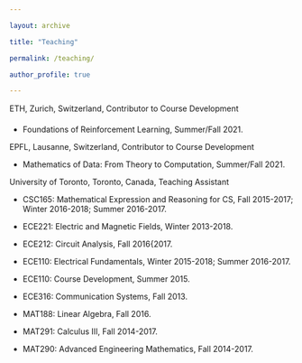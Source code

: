 ```yaml
---

layout: archive

title: "Teaching"

permalink: /teaching/

author_profile: true

---
```


ETH, Zurich, Switzerland, Contributor to Course Development

- Foundations of Reinforcement Learning, Summer/Fall 2021.

EPFL, Lausanne, Switzerland, Contributor to Course Development- Mathematics of Data: From Theory to Computation, Summer/Fall 2021.

University of Toronto, Toronto, Canada, Teaching Assistant

- CSC165: Mathematical Expression and Reasoning for CS, Fall 2015-2017; Winter 2016-2018; Summer 2016-2017.

- ECE221: Electric and Magnetic Fields, Winter 2013-2018.

- ECE212: Circuit Analysis, Fall 2016{2017.

- ECE110: Electrical Fundamentals, Winter 2015-2018; Summer 2016-2017.

- ECE110: Course Development, Summer 2015.

- ECE316: Communication Systems, Fall 2013.

- MAT188: Linear Algebra, Fall 2016.

- MAT291: Calculus III, Fall 2014-2017.

- MAT290: Advanced Engineering Mathematics, Fall 2014-2017.